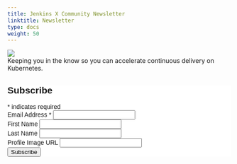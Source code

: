 ```yaml
---
title: Jenkins X Community Newsletter
linktitle: Newsletter
type: docs
weight: 50
---
```


<img src="https://gallery.mailchimp.com/d0c128ac1f69ba2bb20742976/images/279a413a-a5ac-4762-83ef-36e82133a9b9.png" class="img-fluid mx-auto d-block"/>

<div style="align:center">Keeping you in the know so you can accelerate continuous delivery on Kubernetes.</div>
<link href="//cdn-images.mailchimp.com/embedcode/classic-10_7.css" rel="stylesheet" type="text/css">
<style type="text/css">
 #mc_embed_signup{background:#fff; clear:left; font:14px Helvetica,Arial,sans-serif; }
 /* Add your own Mailchimp form style overrides in your site stylesheet or in this style block.
    We recommend moving this block and the preceding CSS link to the HEAD of your HTML file. */
</style>
<div id="mc_embed_signup">
<form action="https://jenkins-x.us7.list-manage.com/subscribe/post?u=d0c128ac1f69ba2bb20742976&amp;id=84d053b0a0" method="post" id="mc-embedded-subscribe-form" name="mc-embedded-subscribe-form" class="validate" target="_blank" novalidate>
    <div id="mc_embed_signup_scroll">
 <h2>Subscribe</h2>
<div class="indicates-required"><span class="asterisk">*</span> indicates required</div>
<div class="mc-field-group">
 <label for="mce-EMAIL">Email Address  <span class="asterisk">*</span>
</label>
 <input type="email" value="" name="EMAIL" class="required email" id="mce-EMAIL">
</div>
<div class="mc-field-group">
 <label for="mce-FNAME">First Name </label>
 <input type="text" value="" name="FNAME" class="" id="mce-FNAME">
</div>
<div class="mc-field-group">
 <label for="mce-LNAME">Last Name </label>
 <input type="text" value="" name="LNAME" class="" id="mce-LNAME">
</div>
<div class="mc-field-group">
 <label for="mce-MMERGE3">Profile Image URL </label>
 <input type="url" value="" name="MMERGE3" class=" url" id="mce-MMERGE3">
</div>
 <div id="mce-responses" class="clear">
  <div class="response" id="mce-error-response" style="display:none"></div>
  <div class="response" id="mce-success-response" style="display:none"></div>
 </div>    <!-- real people should not fill this in and expect good things - do not remove this or risk form bot signups-->
    <div style="position: absolute; left: -5000px;" aria-hidden="true"><input type="text" name="b_d0c128ac1f69ba2bb20742976_84d053b0a0" tabindex="-1" value=""></div>
    <div class="clear"><input type="submit" value="Subscribe" name="subscribe" id="mc-embedded-subscribe" class="button"></div>
    </div>
</form>
</div>
<script type='text/javascript' src='//s3.amazonaws.com/downloads.mailchimp.com/js/mc-validate.js'></script><script type='text/javascript'>(function($) {window.fnames = new Array(); window.ftypes = new Array();fnames[0]='EMAIL';ftypes[0]='email';fnames[1]='FNAME';ftypes[1]='text';fnames[2]='LNAME';ftypes[2]='text';fnames[3]='MMERGE3';ftypes[3]='imageurl';}(jQuery));var $mcj = jQuery.noConflict(true);</script>
<!--End mc_embed_signup-->

